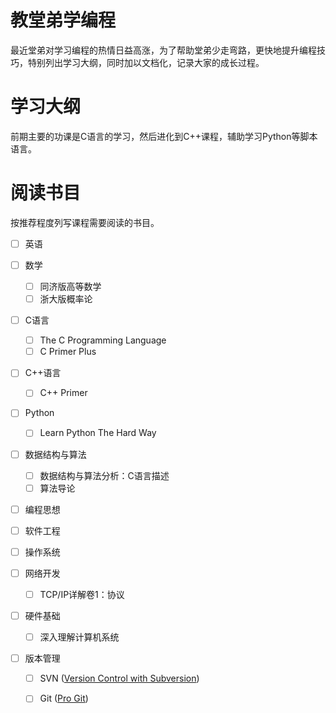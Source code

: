 教堂弟学编程
============

最近堂弟对学习编程的热情日益高涨，为了帮助堂弟少走弯路，更快地提升编程技巧，特别列出学习大纲，同时加以文档化，记录大家的成长过程。

学习大纲
========

前期主要的功课是C语言的学习，然后进化到C++课程，辅助学习Python等脚本语言。

阅读书目
========

按推荐程度列写课程需要阅读的书目。

- [ ] 英语

- [ ] 数学
  - [ ] 同济版高等数学
  - [ ] 浙大版概率论

- [ ] C语言
  - [ ] The C Programming Language
  - [ ] C Primer Plus

- [ ] C++语言
  - [ ] C++ Primer

- [ ] Python
  - [ ] Learn Python The Hard Way

- [ ] 数据结构与算法
  - [ ] 数据结构与算法分析：C语言描述
  - [ ] 算法导论

- [ ] 编程思想

- [ ] 软件工程

- [ ] 操作系统

- [ ] 网络开发
  - [ ] TCP/IP详解卷1：协议

- [ ] 硬件基础
  - [ ] 深入理解计算机系统

- [ ] 版本管理
  - [ ] SVN ([Version Control with Subversion](http://svnbook.red-bean.com/))
  - [ ] Git ([Pro Git](http://git-scm.com/book))

